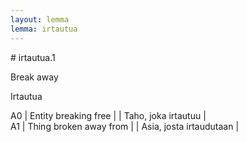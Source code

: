 ```yaml
---
layout: lemma
lemma: irtautua
---
```


<div class="sense">
# <span class="sensename">irtautua.1</span>

<span class="description">Break away</span>

<span class="description">Irtautua</span>

A0 | Entity breaking free |   | Taho, joka irtautuu |  
A1 | Thing broken away from |   | Asia, josta irtaudutaan |  

</div>

